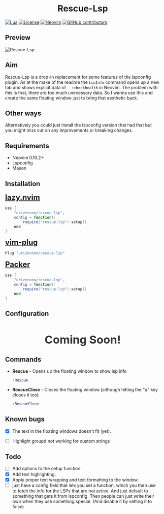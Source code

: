 <div align="center">
    <h1>Rescue-Lsp</hjson</h1>
</div>

[![Lua](https://img.shields.io/badge/Lua-5.1%20|%205.3%20|%205.4-blue.svg)](https://www.lua.org)
[![License](https://img.shields.io/badge/license-MIT-green.svg)](https://opensource.org/licenses/MIT)
[![Neovim](https://img.shields.io/badge/Neovim-0.10.2%2B-blue.svg)](https://github.com/neovim/neovim)
[![GitHub contributors](https://img.shields.io/github/contributors/urizennnn/zync)](https://github.com/urizennnn/zync/graphs/contributors)


## Preview
![Rescue-Lsp](https://github.com/urizennnnn/rescue-lsp,nvim/blob/master/media/preview.png)

## Aim
Rescue-Lsp is a drop-in replacement for some features of the lspconfig plugin. As at the make of the readme the ```LspInfo``` command opens up a new tab and shows explicit data of ``` 
:checkhealth``` in Neovim. The problem with this is that, there are too much unecessary data. So I wanna use this and create the same floating window just to bring that aesthetic back.

## Other ways
Alternatively you could just install the lspconfig version that had that but you might miss out on any improvements or breaking changes.

## Requirements
- Neovim 0.10.2+
- Lspconfig
- Mason

## Installation
<span style="font-size: 24px; font-weight: bold;">[lazy.nvim](https://github.com/folke/lazy.nvim)</span>
```lua
use {
    "urizennnn/rescue-lsp",
    config = function()
        require("rescue-lsp").setup()
    end
}
```
<span style="font-size: 24px; font-weight: bold;">[vim-plug](https://github.com/junegunn/vim-plug)</span>
```lua
Plug "urizennnn/rescue-lsp"
```


<span style="font-size: 24px; font-weight: bold;">[Packer](https://github.com/wbthomason/packer.nvim)</span>
```lua
use {
    "urizennnn/rescue-lsp",
    config = function()
        require("rescue-lsp").setup()
    end
}
```


## Configuration

<h1 style="font-size: 36px; font-weight: bold; color: #333; text-align: center;">Coming Soon!</h1>

## Commands
- **Rescue** - Opens up the floating window to show lsp info
    ```lua 
    :Rescue
    ```
- **RescueClose** - Closes the floating window (although hitting the "q" key closes it too)
    ```lua
    :RescueClose
    ```

## Known bugs
- [x] The text in the floating windows doesn't fit (yet).
- [ ] Highlight groupd not working for custom strings


## Todo
- [ ] Add options to the setup function.
- [x] Add text highlighting.
- [x] Apply proper text wrapping and text formatting to the window.
- [ ] just have a config field that lets you set a function, which you then use to fetch the info for the LSPs that are not active.
And just default to something that gets it from lspconfig.
Then people can just write their own when they use something special.
(And disable it by setting it to false)
